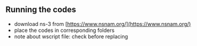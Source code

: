 ## Running the codes
- download ns-3 from [https://www.nsnam.org/](https://www.nsnam.org/)
- place the codes in corresponding folders
- note about wscript file: check before replacing
